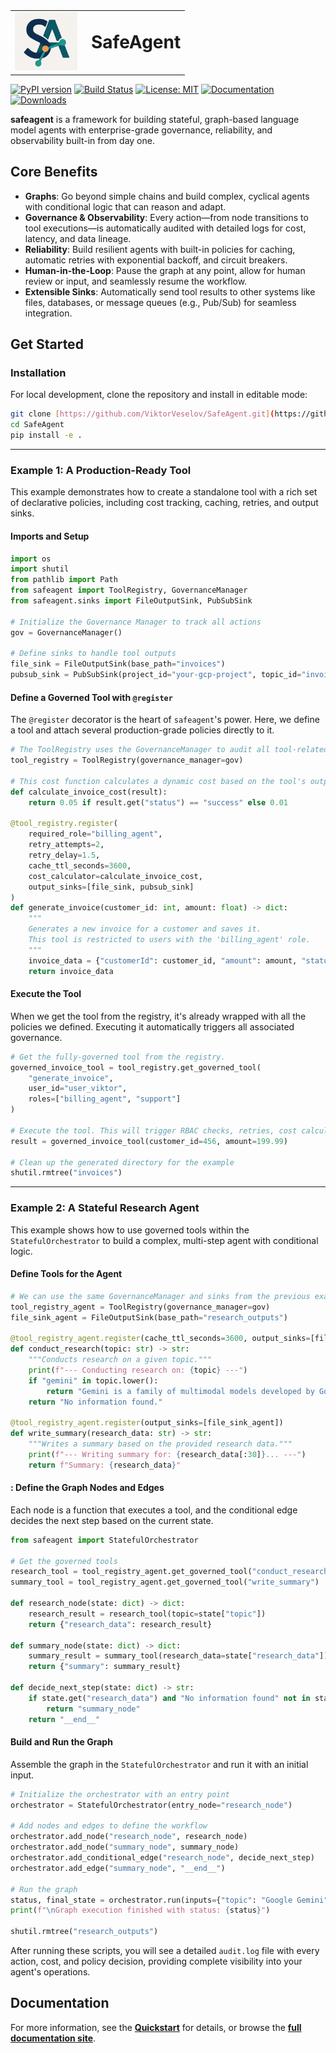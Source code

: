 <table border="0" cellpadding="0" cellspacing="0" style="border-collapse: collapse; margin: 0; padding: 0;">
  <tr>
    <td style="padding-right: 15px;">
      <picture>
        <source media="(prefers-color-scheme: dark)" srcset="./docs/SafeAgent.png">
        <source media="(prefers-color-scheme: light)" srcset="./docs/SafeAgent.png">
        <img alt="SafeAgent Logo" src="./docs/SafeAgent.png" width="100">
      </picture>
    </td>
    <td>
      <h1 style="margin: 0;">SafeAgent</h1>
    </td>
  </tr>
</table>

[![PyPI version](https://badge.fury.io/py/safeagent.svg)](https://badge.fury.io/py/safeagent)
[![Build Status](https://github.com/ViktorVeselov/SafeAgent/actions/workflows/publish-to-pypi.yml/badge.svg)](https://github.com/ViktorVeselov/SafeAgent/actions/workflows/publish-to-pypi.yml)
[![License: MIT](https://img.shields.io/badge/License-MIT-yellow.svg)](https://opensource.org/licenses/MIT)
[![Documentation](https://img.shields.io/badge/docs-latest-blue.svg)](https://viktorveselov.github.io/SafeAgent/)
[![Downloads](https://pepy.tech/badge/SafeAgent)](https://pepy.tech/project/SafeAgent)

**safeagent** is a framework for building stateful, graph-based language model agents with enterprise-grade governance, reliability, and observability built-in from day one.

## Core Benefits

* **Graphs**: Go beyond simple chains and build complex, cyclical agents with conditional logic that can reason and adapt.
* **Governance & Observability**: Every action—from node transitions to tool executions—is automatically audited with detailed logs for cost, latency, and data lineage.
* **Reliability**: Build resilient agents with built-in policies for caching, automatic retries with exponential backoff, and circuit breakers.
* **Human-in-the-Loop**: Pause the graph at any point, allow for human review or input, and seamlessly resume the workflow.
* **Extensible Sinks**: Automatically send tool results to other systems like files, databases, or message queues (e.g., Pub/Sub) for seamless integration.

## Get Started

### Installation

For local development, clone the repository and install in editable mode:

```bash
git clone [https://github.com/ViktorVeselov/SafeAgent.git](https://github.com/ViktorVeselov/SafeAgent.git)
cd SafeAgent
pip install -e .
```


-----

### Example 1: A Production-Ready Tool

This example demonstrates how to create a standalone tool with a rich set of declarative policies, including cost tracking, caching, retries, and output sinks.

#### Imports and Setup

```python
import os
import shutil
from pathlib import Path
from safeagent import ToolRegistry, GovernanceManager
from safeagent.sinks import FileOutputSink, PubSubSink

# Initialize the Governance Manager to track all actions
gov = GovernanceManager()

# Define sinks to handle tool outputs
file_sink = FileOutputSink(base_path="invoices")
pubsub_sink = PubSubSink(project_id="your-gcp-project", topic_id="invoice-notifications")
```


#### Define a Governed Tool with `@register`

The `@register` decorator is the heart of `safeagent`'s power. Here, we define a tool and attach several production-grade policies directly to it.

```python
# The ToolRegistry uses the GovernanceManager to audit all tool-related actions.
tool_registry = ToolRegistry(governance_manager=gov)

# This cost function calculates a dynamic cost based on the tool's output.
def calculate_invoice_cost(result):
    return 0.05 if result.get("status") == "success" else 0.01

@tool_registry.register(
    required_role="billing_agent",
    retry_attempts=2,
    retry_delay=1.5,
    cache_ttl_seconds=3600,
    cost_calculator=calculate_invoice_cost,
    output_sinks=[file_sink, pubsub_sink]
)
def generate_invoice(customer_id: int, amount: float) -> dict:
    """
    Generates a new invoice for a customer and saves it.
    This tool is restricted to users with the 'billing_agent' role.
    """
    invoice_data = {"customerId": customer_id, "amount": amount, "status": "success"}
    return invoice_data
```


#### Execute the Tool

When we get the tool from the registry, it's already wrapped with all the policies we defined. Executing it automatically triggers all associated governance.

```python
# Get the fully-governed tool from the registry.
governed_invoice_tool = tool_registry.get_governed_tool(
    "generate_invoice", 
    user_id="user_viktor", 
    roles=["billing_agent", "support"]
)

# Execute the tool. This will trigger RBAC checks, retries, cost calculation, and sinks.
result = governed_invoice_tool(customer_id=456, amount=199.99)

# Clean up the generated directory for the example
shutil.rmtree("invoices")
```


-----

### Example 2: A Stateful Research Agent

This example shows how to use governed tools within the `StatefulOrchestrator` to build a complex, multi-step agent with conditional logic.

#### Define Tools for the Agent

```python
# We can use the same GovernanceManager and sinks from the previous example
tool_registry_agent = ToolRegistry(governance_manager=gov)
file_sink_agent = FileOutputSink(base_path="research_outputs")

@tool_registry_agent.register(cache_ttl_seconds=3600, output_sinks=[file_sink_agent])
def conduct_research(topic: str) -> str:
    """Conducts research on a given topic."""
    print(f"--- Conducting research on: {topic} ---")
    if "gemini" in topic.lower():
        return "Gemini is a family of multimodal models developed by Google."
    return "No information found."

@tool_registry_agent.register(output_sinks=[file_sink_agent])
def write_summary(research_data: str) -> str:
    """Writes a summary based on the provided research data."""
    print(f"--- Writing summary for: {research_data[:30]}... ---")
    return f"Summary: {research_data}"
```


#### : Define the Graph Nodes and Edges

Each node is a function that executes a tool, and the conditional edge decides the next step based on the current state.

```python
from safeagent import StatefulOrchestrator

# Get the governed tools
research_tool = tool_registry_agent.get_governed_tool("conduct_research")
summary_tool = tool_registry_agent.get_governed_tool("write_summary")

def research_node(state: dict) -> dict:
    research_result = research_tool(topic=state["topic"])
    return {"research_data": research_result}

def summary_node(state: dict) -> dict:
    summary_result = summary_tool(research_data=state["research_data"])
    return {"summary": summary_result}

def decide_next_step(state: dict) -> str:
    if state.get("research_data") and "No information found" not in state["research_data"]:
        return "summary_node"
    return "__end__"
```


#### Build and Run the Graph

Assemble the graph in the `StatefulOrchestrator` and run it with an initial input.

```python
# Initialize the orchestrator with an entry point
orchestrator = StatefulOrchestrator(entry_node="research_node")

# Add nodes and edges to define the workflow
orchestrator.add_node("research_node", research_node)
orchestrator.add_node("summary_node", summary_node)
orchestrator.add_conditional_edge("research_node", decide_next_step)
orchestrator.add_edge("summary_node", "__end__")

# Run the graph
status, final_state = orchestrator.run(inputs={"topic": "Google Gemini"})
print(f"\nGraph execution finished with status: {status}")

shutil.rmtree("research_outputs")
```


After running these scripts, you will see a detailed `audit.log` file with every action, cost, and policy decision, providing complete visibility into your agent's operations.

## Documentation

For more information, see the **[Quickstart](https://viktorveselov.github.io/SafeAgent/quickstart/)** for details, or browse the **[full documentation site](https://viktorveselov.github.io/SafeAgent/)**.
